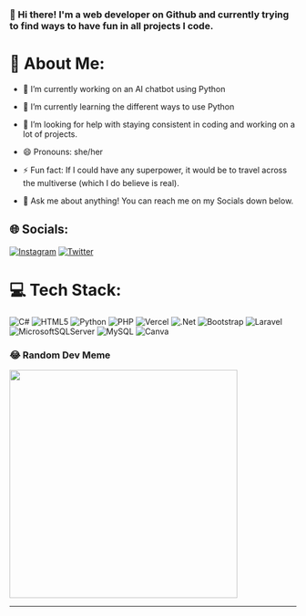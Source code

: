 ### 👋 Hi there! I'm a web developer on Github and currently trying to find ways to have fun in all projects I code.

<!--
**doreeethecamel/doreeethecamel** is a ✨ _special_ ✨ repository because its `README.md` (this file) appears on your GitHub profile.

Here are some ideas to get you started:

- 🔭 I’m currently working on ...
- 🌱 I’m currently learning ...
- 👯 I’m looking to collaborate on ...
- 🤔 I’m looking for help with ...
- 💬 Ask me about ...
- 📫 How to reach me: ...
- 😄 Pronouns: ...
- ⚡ Fun fact: ...
-->
# 💫 About Me:
- 🔭 I’m currently working on an AI chatbot using Python
- 🌱 I’m currently learning the different ways to use Python
- 🤔 I’m looking for help with staying consistent in coding and working on a lot of projects.
- 😄 Pronouns: she/her
- ⚡ Fun fact: If I could have any superpower, it would be to travel across the multiverse (which I do believe is real).

- 💬 Ask me about anything! You can reach me on my Socials down below.
## 🌐 Socials:
[![Instagram](https://img.shields.io/badge/Instagram-%23E4405F.svg?logo=Instagram&logoColor=white)](https://instagram.com/doreeethecamel) [![Twitter](https://img.shields.io/badge/Twitter-%231DA1F2.svg?logo=Twitter&logoColor=white)](https://twitter.com/nai_singoi) 

# 💻 Tech Stack:
![C#](https://img.shields.io/badge/c%23-%23239120.svg?style=for-the-badge&logo=c-sharp&logoColor=white) ![HTML5](https://img.shields.io/badge/html5-%23E34F26.svg?style=for-the-badge&logo=html5&logoColor=white) ![Python](https://img.shields.io/badge/python-3670A0?style=for-the-badge&logo=python&logoColor=ffdd54) ![PHP](https://img.shields.io/badge/php-%23777BB4.svg?style=for-the-badge&logo=php&logoColor=white) ![Vercel](https://img.shields.io/badge/vercel-%23000000.svg?style=for-the-badge&logo=vercel&logoColor=white) ![.Net](https://img.shields.io/badge/.NET-5C2D91?style=for-the-badge&logo=.net&logoColor=white) ![Bootstrap](https://img.shields.io/badge/bootstrap-%238511FA.svg?style=for-the-badge&logo=bootstrap&logoColor=white) ![Laravel](https://img.shields.io/badge/laravel-%23FF2D20.svg?style=for-the-badge&logo=laravel&logoColor=white) ![MicrosoftSQLServer](https://img.shields.io/badge/Microsoft%20SQL%20Server-CC2927?style=for-the-badge&logo=microsoft%20sql%20server&logoColor=white) ![MySQL](https://img.shields.io/badge/mysql-%2300000f.svg?style=for-the-badge&logo=mysql&logoColor=white) ![Canva](https://img.shields.io/badge/Canva-%2300C4CC.svg?style=for-the-badge&logo=Canva&logoColor=white)
<!--
# 📊 GitHub Stats:
![](https://github-readme-stats.vercel.app/api?username=doreeethecamel&theme=dark&hide_border=false&include_all_commits=false&count_private=false)<br/>
![](https://github-readme-streak-stats.herokuapp.com/?user=doreeethecamel&theme=dark&hide_border=false)<br/>
![](https://github-readme-stats.vercel.app/api/top-langs/?username=doreeethecamel&theme=dark&hide_border=false&include_all_commits=false&count_private=false&layout=compact)-->

### 😂 Random Dev Meme
<img src='https://randommeme-five.vercel.app/' style="height: 400px;"/>

---
<!--[![](https://visitcount.itsvg.in/api?id=doreeethecamel&icon=4&color=10)](https://visitcount.itsvg.in)-->

<!-- Proudly created with GPRM ( https://gprm.itsvg.in ) -->
